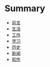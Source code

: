 # Summary

* [前言](README.md)
* [生活](page/self/self.md)
* [工作](page/work/work.md)
* [学习](page/learn/learn.md)
* [历史](page/history/history.md)
* [新闻](page/news/news.md)
* [软件](page/soft/soft.md)
<!--* [javaScript](page/javaScript/js.md)-->
<!--* [Vue](page/vue/vue.md)-->
<!--* [Nginx](page/nginx/nginx.md)-->
<!--* [Java](page/java/java.md)-->
<!--* [小程序](page/min/min.md)-->
<!--* [爬虫](page/python/python.md)-->
